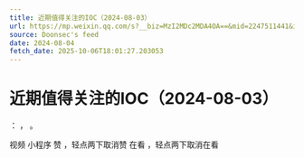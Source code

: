 ```yaml
---
title: 近期值得关注的IOC（2024-08-03）
url: https://mp.weixin.qq.com/s?__biz=MzI2MDc2MDA4OA==&mid=2247511441&idx=1&sn=14d4d462b33e6d2426135cf271a16f7e
source: Doonsec's feed
date: 2024-08-04
fetch_date: 2025-10-06T18:01:27.203053
---
```


# 近期值得关注的IOC（2024-08-03）

：
，
。

视频
小程序
赞
，轻点两下取消赞
在看
，轻点两下取消在看